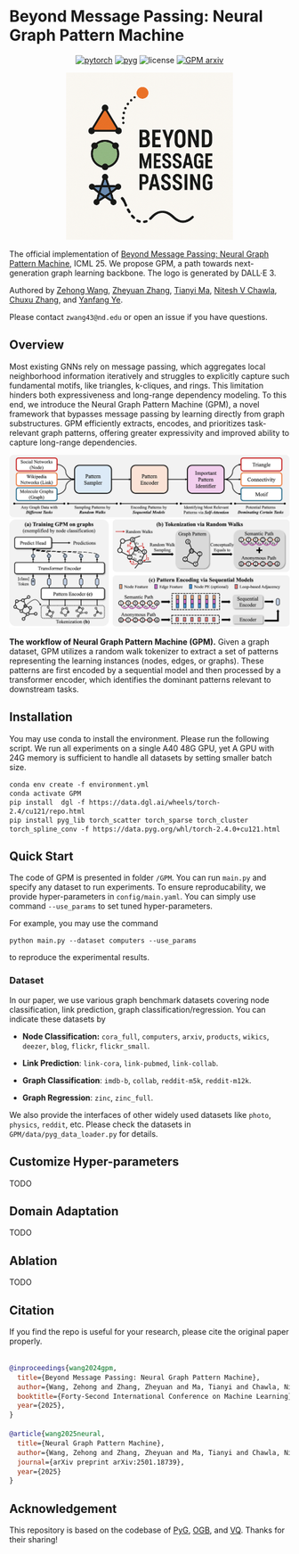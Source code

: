 # Beyond Message Passing: Neural Graph Pattern Machine

<div align='center'>

[![pytorch](https://img.shields.io/badge/PyTorch_2.4+-ee4c2c?logo=pytorch&logoColor=white)](https://pytorch.org/get-started/locally/)
[![pyg](https://img.shields.io/badge/PyG_2.6+-3C2179?logo=pyg&logoColor=#3C2179)](https://pytorch-geometric.readthedocs.io/en/latest/install/installation.html)
![license](https://img.shields.io/badge/License-MIT-green.svg?labelColor=gray)
[![GPM arxiv](http://img.shields.io/badge/arxiv-2501.18739-yellow.svg)](https://arxiv.org/abs/2501.18739)



<img src="assets/logo.png" width='300'>
</div>

The official implementation of [Beyond Message Passing: Neural Graph Pattern Machine](https://arxiv.org/abs/2501.18739), ICML 25. We propose GPM, a path towards next-generation graph learning backbone. The logo is generated by DALL·E 3.

Authored by [Zehong Wang](https://zehong-wang.github.io/), [Zheyuan Zhang](https://jasonzhangzy1757.github.io/), [Tianyi Ma](https://tianyi-billy-ma.github.io/), [Nitesh V Chawla](https://niteshchawla.nd.edu/), [Chuxu Zhang](https://chuxuzhang.github.io/), and [Yanfang Ye](http://yes-lab.org/).

Please contact `zwang43@nd.edu` or open an issue if you have questions.

## Overview

Most existing GNNs rely on message passing, which aggregates local neighborhood information iteratively and struggles to explicitly capture such fundamental motifs, like triangles, k-cliques, and rings. This limitation hinders both expressiveness and long-range dependency modeling. To this end, we introduce the Neural Graph Pattern Machine (GPM), a novel framework that bypasses message passing by learning directly from graph substructures. GPM efficiently extracts, encodes, and prioritizes task-relevant graph patterns, offering greater expressivity and improved ability to capture long-range dependencies. 


<img src="assets/workflow.png">

<img src="assets/framework.png">


**The workflow of Neural Graph Pattern Machine (GPM).** Given a graph dataset, GPM utilizes a random walk tokenizer to extract a set of patterns representing the learning instances (nodes, edges, or graphs). These patterns are first encoded by a sequential model and then processed by a transformer encoder, which identifies the dominant patterns relevant to downstream tasks.




## Installation

You may use conda to install the environment. Please run the following script. We run all experiments on a single A40 48G GPU, yet A GPU with 24G memory is sufficient to handle all datasets by setting smaller batch size. 

```
conda env create -f environment.yml
conda activate GPM
pip install  dgl -f https://data.dgl.ai/wheels/torch-2.4/cu121/repo.html
pip install pyg_lib torch_scatter torch_sparse torch_cluster torch_spline_conv -f https://data.pyg.org/whl/torch-2.4.0+cu121.html
```


## Quick Start

The code of GPM is presented in folder `/GPM`. You can run `main.py` and specify any dataset to run experiments. To ensure reproducability, we provide hyper-parameters in `config/main.yaml`. You can simply use command `--use_params` to set tuned hyper-parameters. 

For example, you may use the command

```
python main.py --dataset computers --use_params
```

to reproduce the experimental results. 

### Dataset

In our paper, we use various graph benchmark datasets covering node classification, link prediction, graph classification/regression. You can indicate these datasets by 

- **Node Classification:** `cora_full`, `computers`, `arxiv`, `products`, `wikics`, `deezer`, `blog`, `flickr`, `flickr_small`. 

- **Link Prediction**: `link-cora`, `link-pubmed`, `link-collab`. 

- **Graph Classification**: `imdb-b`, `collab`, `reddit-m5k`, `reddit-m12k`. 

- **Graph Regression**: `zinc`, `zinc_full`.

We also provide the interfaces of other widely used datasets like `photo`, `physics`, `reddit`, etc. Please check the datasets in `GPM/data/pyg_data_loader.py` for details. 

## Customize Hyper-parameters

TODO

## Domain Adaptation

TODO

## Ablation

TODO

## Citation

If you find the repo is useful for your research, please cite the original paper properly.

```bibtex

@inproceedings{wang2024gpm,
  title={Beyond Message Passing: Neural Graph Pattern Machine},
  author={Wang, Zehong and Zhang, Zheyuan and Ma, Tianyi and Chawla, Nitesh V and Zhang, Chuxu and Ye, Yanfang},
  booktitle={Forty-Second International Conference on Machine Learning},
  year={2025}, 
}

@article{wang2025neural,
  title={Neural Graph Pattern Machine},
  author={Wang, Zehong and Zhang, Zheyuan and Ma, Tianyi and Chawla, Nitesh V and Zhang, Chuxu and Ye, Yanfang},
  journal={arXiv preprint arXiv:2501.18739},
  year={2025}
}

```
## Acknowledgement

This repository is based on the codebase of [PyG](https://github.com/pyg-team/pytorch_geometric), [OGB](https://github.com/snap-stanford/ogb), and [VQ](https://github.com/lucidrains/vector-quantize-pytorch). Thanks for their sharing!